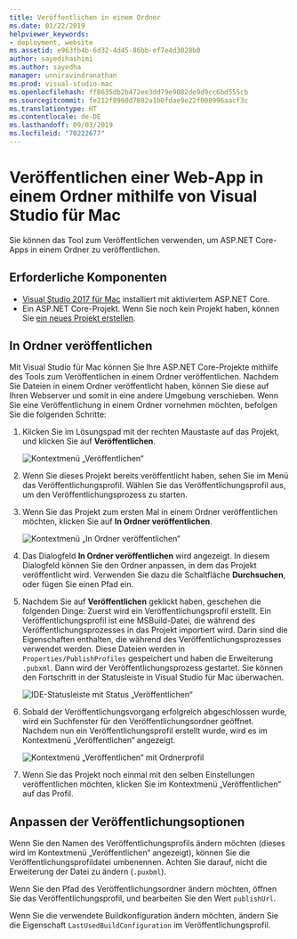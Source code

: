 ```yaml
---
title: Veröffentlichen in einem Ordner
ms.date: 01/22/2019
helpviewer_keywords:
- deployment, website
ms.assetid: e963fb4b-6d32-4d45-86bb-ef7e4d3028b0
author: sayedihashimi
ms.author: sayedha
manager: unniravindranathan
ms.prod: visual-studio-mac
ms.openlocfilehash: ff8635db2b472ee3dd79e9082de9d9cc6bd555cb
ms.sourcegitcommit: fe212f8960d7882a1b0fdae9e22f008996aacf3c
ms.translationtype: HT
ms.contentlocale: de-DE
ms.lasthandoff: 09/03/2019
ms.locfileid: "70222677"
---
```

# <a name="publish-a-web-app-to-a-folder-using-visual-studio-for-mac"></a>Veröffentlichen einer Web-App in einem Ordner mithilfe von Visual Studio für Mac

Sie können das Tool zum Veröffentlichen verwenden, um ASP.NET Core-Apps in einem Ordner zu veröffentlichen.

## <a name="prerequisites"></a>Erforderliche Komponenten

- [Visual Studio 2017 für Mac](https://visualstudio.microsoft.com/downloads/?utm_medium=microsoft&utm_source=docs.microsoft.com&utm_campaign=inline+link&utm_content=download+vs4mac2017) installiert mit aktiviertem ASP.NET Core.
- Ein ASP.NET Core-Projekt. Wenn Sie noch kein Projekt haben, können Sie [ein neues Projekt erstellen](https://docs.microsoft.com/visualstudio/mac/create-new-projects?view=vsmac-2017).

## <a name="publish-to-folder"></a>In Ordner veröffentlichen

Mit Visual Studio für Mac können Sie Ihre ASP.NET Core-Projekte mithilfe des Tools zum Veröffentlichen in einem Ordner veröffentlichen. Nachdem Sie Dateien in einem Ordner veröffentlicht haben, können Sie diese auf Ihren Webserver und somit in eine andere Umgebung verschieben. Wenn Sie eine Veröffentlichung in einem Ordner vornehmen möchten, befolgen Sie die folgenden Schritte:

 1. Klicken Sie im Lösungspad mit der rechten Maustaste auf das Projekt, und klicken Sie auf **Veröffentlichen**.

    ![Kontextmenü „Veröffentlichen“](media/publish-context-menu.png)

 2. Wenn Sie dieses Projekt bereits veröffentlicht haben, sehen Sie im Menü das Veröffentlichungsprofil. Wählen Sie das Veröffentlichungsprofil aus, um den Veröffentlichungsprozess zu starten.

 3. Wenn Sie das Projekt zum ersten Mal in einem Ordner veröffentlichen möchten, klicken Sie auf **In Ordner veröffentlichen**.

    ![Kontextmenü „In Ordner veröffentlichen“](media/publish-to-folder-context-menu.png)

 4. Das Dialogfeld **In Ordner veröffentlichen** wird angezeigt. In diesem Dialogfeld können Sie den Ordner anpassen, in dem das Projekt veröffentlicht wird. Verwenden Sie dazu die Schaltfläche **Durchsuchen**, oder fügen Sie einen Pfad ein.

 5. Nachdem Sie auf **Veröffentlichen** geklickt haben, geschehen die folgenden Dinge: Zuerst wird ein Veröffentlichungsprofil erstellt. Ein Veröffentlichungsprofil ist eine MSBuild-Datei, die während des Veröffentlichungsprozesses in das Projekt importiert wird. Darin sind die Eigenschaften enthalten, die während des Veröffentlichungsprozesses verwendet werden. Diese Dateien werden in `Properties/PublishProfiles` gespeichert und haben die Erweiterung `.pubxml`. Dann wird der Veröffentlichungsprozess gestartet. Sie können den Fortschritt in der Statusleiste in Visual Studio für Mac überwachen.

    ![IDE-Statusleiste mit Status „Veröffentlichen“](media/publish-to-folder-status-bar.png)

 6. Sobald der Veröffentlichungsvorgang erfolgreich abgeschlossen wurde, wird ein Suchfenster für den Veröffentlichungsordner geöffnet. Nachdem nun ein Veröffentlichungsprofil erstellt wurde, wird es im Kontextmenü „Veröffentlichen“ angezeigt.

    ![Kontextmenü „Veröffentlichen“ mit Ordnerprofil](media/publish-context-menu-with-folder-profile.png)

 7. Wenn Sie das Projekt noch einmal mit den selben Einstellungen veröffentlichen möchten, klicken Sie im Kontextmenü „Veröffentlichen“ auf das Profil.

## <a name="customize-publish-options"></a>Anpassen der Veröffentlichungsoptionen

Wenn Sie den Namen des Veröffentlichungsprofils ändern möchten (dieses wird im Kontextmenü „Veröffentlichen“ angezeigt), können Sie die Veröffentlichungsprofildatei umbenennen. Achten Sie darauf, nicht die Erweiterung der Datei zu ändern (`.puxbml`).

Wenn Sie den Pfad des Veröffentlichungsordner ändern möchten, öffnen Sie das Veröffentlichungsprofil, und bearbeiten Sie den Wert `publishUrl`.

Wenn Sie die verwendete Buildkonfiguration ändern möchten, ändern Sie die Eigenschaft `LastUsedBuildConfiguration` im Veröffentlichungsprofil.